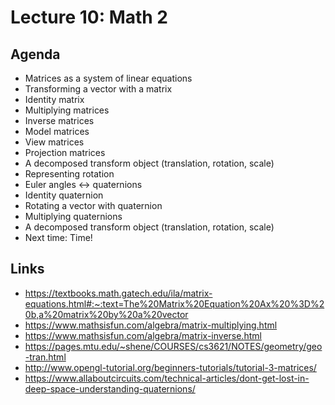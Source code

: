 # Lecture 10: Math 2

## Agenda

+ Matrices as a system of linear equations
+ Transforming a vector with a matrix
+ Identity matrix
+ Multiplying matrices
+ Inverse matrices
+ Model matrices
+ View matrices
+ Projection matrices
+ A decomposed transform object (translation, rotation, scale)
+ Representing rotation
+ Euler angles <-> quaternions
+ Identity quaternion
+ Rotating a vector with quaternion
+ Multiplying quaternions
+ A decomposed transform object (translation, rotation, scale)
+ Next time: Time!

## Links

+ https://textbooks.math.gatech.edu/ila/matrix-equations.html#:~:text=The%20Matrix%20Equation%20Ax%20%3D%20b,a%20matrix%20by%20a%20vector
+ https://www.mathsisfun.com/algebra/matrix-multiplying.html
+ https://www.mathsisfun.com/algebra/matrix-inverse.html
+ https://pages.mtu.edu/~shene/COURSES/cs3621/NOTES/geometry/geo-tran.html
+ http://www.opengl-tutorial.org/beginners-tutorials/tutorial-3-matrices/
+ https://www.allaboutcircuits.com/technical-articles/dont-get-lost-in-deep-space-understanding-quaternions/
